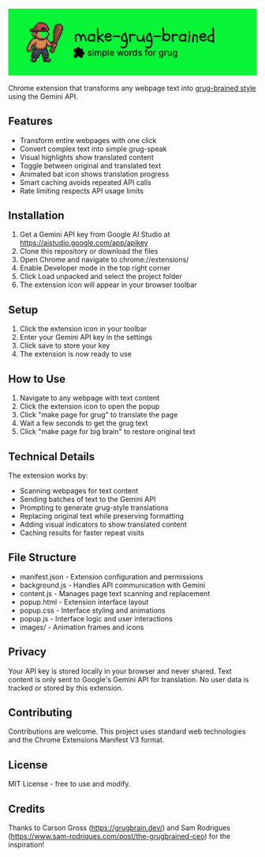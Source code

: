 ![Grug Brained Banner](images/banner-grug-brained.png)

Chrome extension that transforms any webpage text into [grug-brained style](https://grugbrain.dev/) using the Gemini API.

## Features

- Transform entire webpages with one click
- Convert complex text into simple grug-speak
- Visual highlights show translated content
- Toggle between original and translated text
- Animated bat icon shows translation progress
- Smart caching avoids repeated API calls
- Rate limiting respects API usage limits

## Installation

1. Get a Gemini API key from Google AI Studio at https://aistudio.google.com/app/apikey
2. Clone this repository or download the files
3. Open Chrome and navigate to chrome://extensions/
4. Enable Developer mode in the top right corner
5. Click Load unpacked and select the project folder
6. The extension icon will appear in your browser toolbar

## Setup

1. Click the extension icon in your toolbar
2. Enter your Gemini API key in the settings
3. Click save to store your key
4. The extension is now ready to use

## How to Use

1. Navigate to any webpage with text content
2. Click the extension icon to open the popup
3. Click "make page for grug" to translate the page
4. Wait a few seconds to get the grug text
5. Click "make page for big brain" to restore original text

## Technical Details

The extension works by:

- Scanning webpages for text content
- Sending batches of text to the Gemini API
- Prompting to generate grug-style translations
- Replacing original text while preserving formatting
- Adding visual indicators to show translated content
- Caching results for faster repeat visits

## File Structure

- manifest.json - Extension configuration and permissions
- background.js - Handles API communication with Gemini
- content.js - Manages page text scanning and replacement
- popup.html - Extension interface layout
- popup.css - Interface styling and animations
- popup.js - Interface logic and user interactions
- images/ - Animation frames and icons

## Privacy

Your API key is stored locally in your browser and never shared. Text content is only sent to Google's Gemini API for translation. No user data is tracked or stored by this extension.

## Contributing

Contributions are welcome. This project uses standard web technologies and the Chrome Extensions Manifest V3 format.

## License

MIT License - free to use and modify.

## Credits

Thanks to Carson Gross (https://grugbrain.dev/) and Sam Rodrigues (https://www.sam-rodriques.com/post/the-grugbrained-ceo) for the inspiration!
